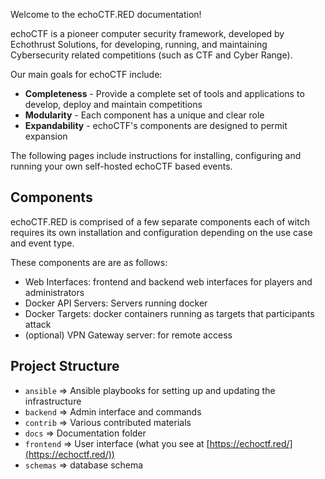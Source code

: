 Welcome to the echoCTF.RED documentation!

echoCTF is a pioneer computer security framework, developed by Echothrust Solutions, for developing, running, and maintaining Cybersecurity related competitions (such as CTF and Cyber Range).

Our main goals for echoCTF include:

* **Completeness** - Provide a complete set of tools and applications to develop, deploy and maintain competitions
* **Modularity** - Each component has a unique and clear role
* **Expandability** - echoCTF's components are designed to permit expansion


The following pages include instructions for installing, configuring and running
your own self-hosted echoCTF based events.

## Components
echoCTF.RED is comprised of a few separate components each of witch requires
its own installation and configuration depending on the use case and event type.

These components are are as follows:

* Web Interfaces: frontend and backend web interfaces for players and administrators
* Docker API Servers: Servers running docker
* Docker Targets: docker containers running as targets that participants attack
* (optional) VPN Gateway server: for remote access


## Project Structure
 * `ansible` => Ansible playbooks for setting up and updating the infrastructure
 * `backend` => Admin interface and commands
 * `contrib` => Various contributed materials
 * `docs` => Documentation folder
 * `frontend` => User interface (what you see at [https://echoctf.red/](https://echoctf.red/))
 * `schemas` => database schema

